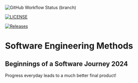 ![GitHub Workflow Status (branch)](https://img.shields.io/github/actions/workflow/status/Calixte-Williams/sem/main.yml?branch=master)

[![LICENSE](https://img.shields.io/github/license/Calixte-Williams/sem.svg?style=flat-square)](https://github.com/Calixte-Williams/sem/blob/master/LICENSE)

[![Releases](https://img.shields.io/github/release/Calixte-Williams/sem/all.svg?style=flat-square)](https://github.com/Calixte-Williams/sem/releases)
# Software Engineering Methods

## Beginnings of a Software Journey 2024

Progress everyday leads to a much better final product!